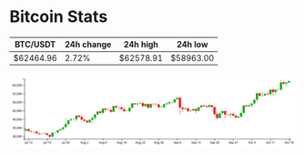 # Bitcoin Stats

BTC/USDT|24h change|24h high|24h low|
|---|---|---|---|
|$62464.96|2.72%|$62578.91|$58963.00|

<img src="./chart.svg">
